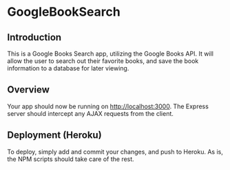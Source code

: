 # GoogleBookSearch

## Introduction

This is a Google Books Search app, utilizing the Google Books API.  It will allow the user to search out their favorite books, and save the book information to a database for later viewing.

## Overview



Your app should now be running on <http://localhost:3000>. The Express server should intercept any AJAX requests from the client.

## Deployment (Heroku)

To deploy, simply add and commit your changes, and push to Heroku. As is, the NPM scripts should take care of the rest.

